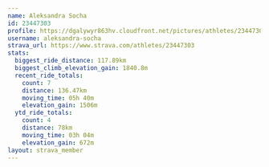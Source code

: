 ```yaml
---
name: Aleksandra Socha
id: 23447303
profile: https://dgalywyr863hv.cloudfront.net/pictures/athletes/23447303/14745546/4/large.jpg
username: aleksandra-socha
strava_url: https://www.strava.com/athletes/23447303
stats:
  biggest_ride_distance: 117.89km
  biggest_climb_elevation_gain: 1840.8m
  recent_ride_totals:
    count: 7
    distance: 136.47km
    moving_time: 05h 40m
    elevation_gain: 1506m
  ytd_ride_totals:
    count: 4
    distance: 78km
    moving_time: 03h 04m
    elevation_gain: 672m
layout: strava_member
--- 
```

